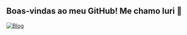 ## Boas-vindas ao meu GitHub! Me chamo Iuri 🦇 

[![Blog](https://img.shields.io/badge/LinkedIn-0077B5?style=for-the-badge&logo=linkedin&logoColor=white)](https://www.linkedin.com/in/iuri-viana-3baa97283/)
<!--
**Drakhull/Drakhull** is a ✨ _special_ ✨ repository because its `README.md` (this file) appears on your GitHub profile.

Here are some ideas to get you started:

- 🔭 I’m currently working on ...
- 🌱 I’m currently learning ...
- 👯 I’m looking to collaborate on ...
- 🤔 I’m looking for help with ...
- 💬 Ask me about ...
- 📫 How to reach me: ...
- 😄 Pronouns: ...
- ⚡ Fun fact: ...
-->
